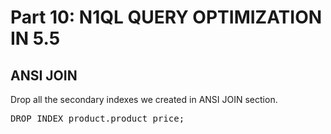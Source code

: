 # Part 10: N1QL QUERY OPTIMIZATION IN 5.5
  
## ANSI JOIN

Drop all the secondary indexes we created in ANSI JOIN section.

<pre id="example">
DROP INDEX product.product_price;
</pre>
